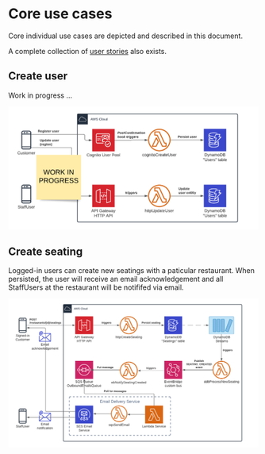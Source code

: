 # Core use cases

Core individual use cases are depicted and described in this document.

A complete collection of [user stories](./user-stories.md) also exists.

## Create user

Work in progress ...

![](./img/use-case-create-user.png)

## Create seating

Logged-in users can create new seatings with a paticular restaurant. When persisted, the user will receive an email acknowledgement and all StaffUsers at the restaurant will be notififed via email.

![](./img/use-case-create-seating.png)

